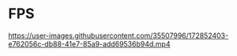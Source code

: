 # FPS



https://user-images.githubusercontent.com/35507996/172852403-e762056c-db88-41e7-85a9-add69536b94d.mp4

